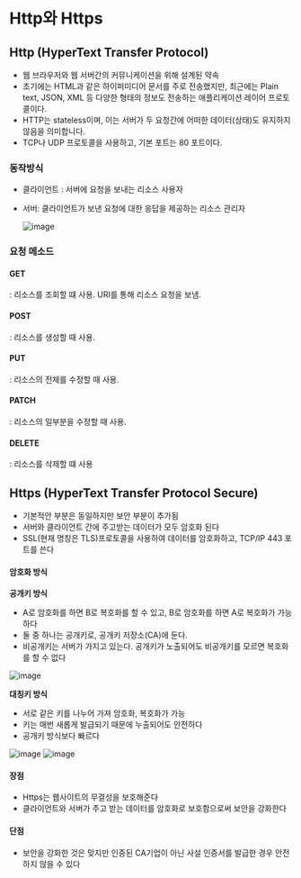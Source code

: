 # Http와 Https

## Http (HyperText Transfer Protocol)

- 웹 브라우저와 웹 서버간의 커뮤니케이션을 위해 설계된 약속
- 초기에는 HTML과 같은 하이퍼미디어 문서를 주로 전송했지만, 최근에는 Plain text, JSON, XML 등 다양한 형태의 정보도 전송하는 애플리케이션 레이어 프로토콜이다. 
- HTTP는 stateless이며, 이는 서버가 두 요청간에 어떠한 데이터(상태)도 유지하지 않음을 의미합니다.
- TCP나 UDP 프로토콜을 사용하고, 기본 포트는 80 포트이다.

### 동작방식

- 클라이언트 : 서버에 요청을 보내는 리소스 사용자
- 서버: 클라이언트가 보낸 요청에 대한 응답을 제공하는 리소스 관리자

  ![image](https://user-images.githubusercontent.com/103401991/186902619-80d638dd-0598-4a89-aee9-dc45906da173.png)

### 요청 메소드

#### GET
: 리소스를 조회할 떄 사용.
 URI를 통해 리소스 요청을 보냄.
#### POST
: 리소스를 생성할 때 사용.
#### PUT
: 리소스의 전체를 수정할 때 사용.
#### PATCH
: 리소스의 일부분을 수정할 때 사용.
#### DELETE
: 리소스를 삭제할 떄 사용

## Https (HyperText Transfer Protocol Secure)

- 기본적안 부분은 동일하지만 보안 부분이 추가됨
- 서버와 클라이언트 간에 주고받는 데이터가 모두 암호화 된다
- SSL(현재 명칭은 TLS)프로토콜을 사용하여 데이터를 암호화하고, TCP/IP 443 포트를 쓴다

#### 암호화 방식

**공개키 방식**

- A로 암호화를 하면 B로 복호화를 할 수 있고, B로 암호화를 하면 A로 복호화가 가능하다
- 둘 중 하나는 공개키로, 공개키 저장소(CA)에 둔다.
- 비공개키는 서버가 가지고 있는다. 공개키가 노출되어도 비공개키를 모르면 복호화를 할 수 없다

![image](https://user-images.githubusercontent.com/103401991/187340635-42e7f80e-f967-4bdb-9127-5aa31326c988.png)

**대칭키 방식**

- 서로 같은 키를 나누어 가져 암호화, 복호화가 가능
- 키는 매번 새롭게 발급되기 때문에 누출되어도 안전하다
- 공개키 방식보다 빠르다

![image](https://user-images.githubusercontent.com/103401991/187341131-95fec8f4-d1ed-407c-a16b-895e26cacbde.png)
![image](https://user-images.githubusercontent.com/103401991/187341208-9447a475-d2b4-472d-8482-02a898227402.png)

#### 장점

- Https는 웹사이트의 무결성을 보호해준다
- 클라이언트와 서버가 주고 받는 데이터를 암호화로 보호함으로써 보안을 강화한다

#### 단점

- 보안을 강화한 것은 맞지만 인증된 CA기업이 아닌 사설 인증서를 발급한 경우 안전하지 않을 수 있다